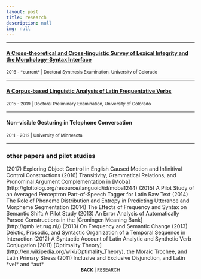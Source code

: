 ```yaml
---
layout: post
title: research
description: null
img: null
---
```


***
<sub></sub>
<h4><a href="http://www.researchgate.net/publication/328773017_A_Cross-theoretical_and_Cross-linguistic_Survey_of_Lexical_Integrity_and_the_Morphology-Syntax_Interface">A Cross-theoretical and Cross-linguistic Survey of Lexical Integrity and the Morphology-Syntax Interface</a></h4>
<sup>2016 - *current* | Doctoral Synthesis Examination, University of Colorado</sup>

***
<sub></sub>
<h4><a href="http://www.researchgate.net/publication/329019387_A_Corpus-based_Linguistic_Analysis_of_Latin_Frequentative_Verbs">A Corpus-based Linguistic Analysis of Latin Frequentative Verbs</a></h4>
<sup>2015 - 2019 | Doctoral Preliminary Examination, University of Colorado</sup>

***
<sub></sub>
<h4>Non-visible Gesturing in Telephone Conversation</h4>
<sup>2011 - 2012 | University of Minnesota</sup>

***
<sub></sub>
<h3>other papers and pilot studies</h3>
<p></p> 
(2017) Exploring Object Control in English Caused Motion and Infinitival Control Constructions
<sub></sub>  
(2016) Transitivity, Grammatical Relations, and Pronominal Argument Complementation in [Moba](http://glottolog.org/resource/languoid/id/moba1244)
<sup></sup>  
(2015) A Pilot Study of an Averaged Perceptron Part-of-Speech Tagger for Latin Raw Text
<sup></sup>  
(2014) The Role of Phoneme Distribution and Entropy in Predicting Utterance and Morpheme Segmentation
<sup></sup>  
(2014) The Effects of Frequency and Syntax on Semantic Shift: A Pilot Study
<sup></sup>  
(2013) An Error Analysis of Automatically Parsed Constructions in the [Groningen Meaning Bank](http://gmb.let.rug.nl/)
<sup></sup>  
(2013) On Frequency and Semantic Change
<sup></sup>  
(2013) Deictic, Prosodic, and Syntactic Organization of a Temporal Sequence in Interaction
<sup></sup>  
(2012) A Syntactic Account of Latin Analytic and Synthetic Verb Conjugation
<sup></sup>  
(2011) [Optimality Theory](http://en.wikipedia.org/wiki/Optimality_Theory), the Moraic Trochee, and Latin Primary Stress
<sup></sup>  
(2011) Inclusive and Exclusive Disjunction, and Latin *vel* and *aut*  

<br/>

<center><sup><a href="http://jared-desjardins.github.io/pages/3_research/"><b>BACK</b> | RESEARCH</a></sup></center>
